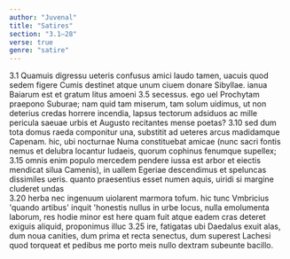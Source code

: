 ```yaml
---
author: "Juvenal"
title: "Satires"
section: "3.1–28"
verse: true
genre: "satire"
---
```


3.1
Quamuis digressu ueteris confusus amici
laudo tamen, uacuis quod sedem figere Cumis
destinet atque unum ciuem donare Sibyllae.
ianua Baiarum est et gratum litus amoeni
3.5
secessus. ego uel Prochytam praepono Suburae;
nam quid tam miserum, tam solum uidimus, ut non
deterius credas horrere incendia, lapsus
tectorum adsiduos ac mille pericula saeuae
urbis et Augusto recitantes mense poetas?
3.10
sed dum tota domus raeda componitur una,
substitit ad ueteres arcus madidamque Capenam.
hic, ubi nocturnae Numa constituebat amicae
(nunc sacri fontis nemus et delubra locantur
Iudaeis, quorum cophinus fenumque supellex;
3.15
omnis enim populo mercedem pendere iussa est
arbor et eiectis mendicat silua Camenis),
in uallem Egeriae descendimus et speluncas
dissimiles ueris. quanto praesentius esset
numen aquis, uiridi si margine cluderet undas  
3.20
herba nec ingenuum uiolarent marmora tofum.
  hic tunc Vmbricius 'quando artibus' inquit 'honestis
nullus in urbe locus, nulla emolumenta laborum,
res hodie minor est here quam fuit atque eadem cras
deteret exiguis aliquid, proponimus illuc
3.25
ire, fatigatas ubi Daedalus exuit alas,
dum noua canities, dum prima et recta senectus,
dum superest Lachesi quod torqueat et pedibus me
porto meis nullo dextram subeunte bacillo.